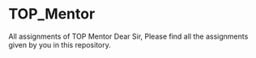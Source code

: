# TOP_Mentor
All assignments of TOP Mentor
Dear Sir,
Please find all the assignments given by you in this repository.
